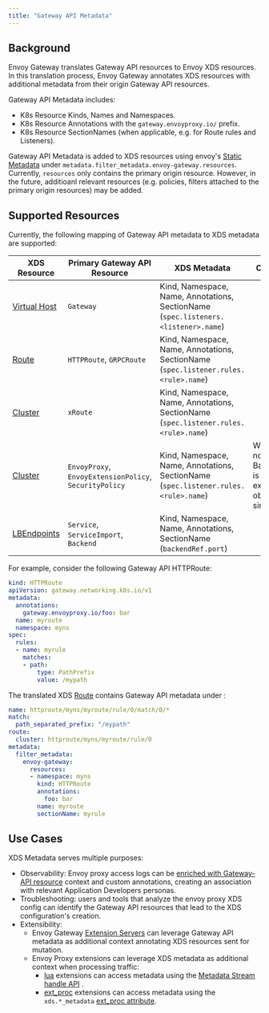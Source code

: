 ```yaml
---
title: "Gateway API Metadata"
---
```


## Background 
Envoy Gateway translates Gateway API resources to Envoy XDS resources. In this translation process, Envoy Gateway annotates XDS resources with additional metadata from their origin Gateway API resources. 

Gateway API Metadata includes:
- K8s Resource Kinds, Names and Namespaces.
- K8s Resource Annotations with the `gateway.envoyproxy.io/` prefix.
- K8s Resource SectionNames (when applicable, e.g. for Route rules and Listeners).

Gateway API Metadata is added to XDS resources using envoy's [Static Metadata][] under `metadata.filter_metadata.envoy-gateway.resources`. Currently, `resources` only contains the primary origin resource. 
However, in the future, additioanl relevant resources (e.g. policies, filters attached to the primary origin resources) may be added. 

## Supported Resources 
Currently, the following mapping of Gateway API metadata to XDS metadata are supported:

| XDS Resource     | Primary Gateway API Resource                           | XDS Metadata                                                                        | Comments
|------------------|--------------------------------------------------------|-------------------------------------------------------------------------------------|-----------------------------------------------------------------------------------|
| [Virtual Host][] | `Gateway`                                              | Kind, Namespace, Name, Annotations, SectionName (`spec.listeners.<listener>.name`)  |                                                                                   |
| [Route][]        | `HTTPRoute`, `GRPCRoute`                               | Kind, Namespace, Name, Annotations, SectionName (`spec.listener.rules.<rule>.name`) |                                                                                   | 
| [Cluster][]      | `xRoute`                                               | Kind, Namespace, Name, Annotations, SectionName (`spec.listener.rules.<rule>.name`) |                                                                                   |
| [Cluster][]      | `EnvoyProxy`, `EnvoyExtensionPolicy`, `SecurityPolicy` | Kind, Namespace, Name, Annotations, SectionName (`spec.listener.rules.<rule>.name`) |  When a non-xRoute BackendRef is used (e.g. ext_auth, observabiltiy sink, ... )   |
| [LBEndpoints][]  | `Service`, `ServiceImport`, `Backend`                  | Kind, Namespace, Name, Annotations, SectionName (`backendRef.port`)                 |                                                                                   |

For example, consider the following Gateway API HTTPRoute:

```yaml
kind: HTTPRoute
apiVersion: gateway.networking.k8s.io/v1
metadata:
  annotations:
    gateway.envoyproxy.io/foo: bar
  name: myroute
  namespace: myns
spec:
  rules:
  - name: myrule
    matches:
    - path:
        type: PathPrefix
        value: /mypath
```

The translated XDS [Route][] contains Gateway API metadata under :

```yaml
name: httproute/myns/myroute/rule/0/match/0/*
match:
  path_separated_prefix: "/mypath"
route:
  cluster: httproute/myns/myroute/rule/0
metadata:
  filter_metadata:
    envoy-gateway:
      resources:
      - namespace: myns
        kind: HTTPRoute
        annotations:
          foo: bar
        name: myroute
        sectionName: myrule
```

## Use Cases
XDS Metadata serves multiple purposes:
- Observability: Envoy proxy access logs can be [enriched with Gateway-API resource](./proxy-accesslog.md) context and custom annotations, creating an association with relevant Application Developers personas.
- Troubleshooting: users and tools that analyze the envoy proxy XDS config can identify the Gateway API resources that lead to the XDS configuration's creation.
- Extensibility: 
  - Envoy Gateway [Extension Servers][] can leverage Gateway API metadata as additional context annotating XDS resources sent for mutation.  
  - Envoy Proxy extensions can leverage XDS metadata as additional context when processing traffic:
    - [lua][] extensions can access metadata using the [Metadata Stream handle API][] .
    - [ext_proc][] extensions can access metadata using the `xds.*_metadata` [ext_proc attribute][]. 
  

[Static Metadata]: https://www.envoyproxy.io/docs/envoy/latest/api-v3/config/core/v3/base.proto#envoy-v3-api-msg-config-core-v3-metadata
[Virtual Host]: https://www.envoyproxy.io/docs/envoy/latest/api-v3/config/route/v3/route_components.proto#config-route-v3-virtualhost
[Route]: https://www.envoyproxy.io/docs/envoy/latest/api-v3/config/route/v3/route_components.proto#envoy-v3-api-msg-config-route-v3-route
[Cluster]: https://www.envoyproxy.io/docs/envoy/latest/api-v3/config/cluster/v3/cluster.proto.html
[LBEndpoints]: https://www.envoyproxy.io/docs/envoy/latest/api-v3/config/endpoint/v3/endpoint_components.proto#envoy-v3-api-msg-config-endpoint-v3-lbendpoint
[Metadata Stream handle API]: https://www.envoyproxy.io/docs/envoy/latest/configuration/http/http_filters/lua_filter#metadata
[lua]: ../../api/extension_types#lua
[ext_proc]: ../../api/extension_types#extproc
[ext_proc attribute]: ../../api/extension_types#processingmodeoptions
[Extension Servers]: ../extensibility/extension-server.md



